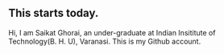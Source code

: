 ## This starts today.
Hi, I am Saikat Ghorai, an under-graduate at Indian Insititute of Technology(B. H. U), Varanasi. This is my Github account.
